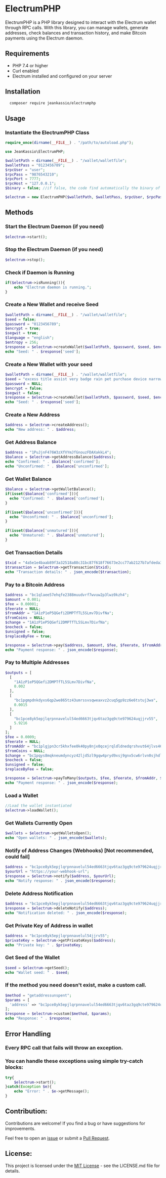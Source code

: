# ElectrumPHP
ElectrumPHP is a PHP library designed to interact with the Electrum wallet through RPC calls. 
With this library, you can manage wallets, generate addresses, check balances and transaction history, and make Bitcoin payments using the Electrum daemon.

## Requirements

- PHP 7.4 or higher
- Curl enabled
- Electrum installed and configured on your server

## Installation

```bash
  composer require jeankassio/electrumphp
```

## Usage
### Instantiate the ElectrumPHP Class

```php
require_once(dirname(__FILE__) . "/path/to/autoload.php");

use JeanKassio\ElectrumPHP;

$walletPath = dirname(__FILE__) . "/wallet/walletfile";
$walletPass = "0123456789";
$rpcUser = "user";
$rpcPass = "9876543210";
$rpcPort = 7777;
$rpcHost = "127.0.0.1";
$binary = false; //if false, the code find automatically the binary of Electrum

$electrum = new ElectrumPHP($walletPath, $walletPass, $rpcUser, $rpcPass, $rpcPort, $rpcHost, $binary);

```

## Methods
### Start the Electrum Daemon (if you need)

```php
$electrum->start();
```
### Stop the Electrum Daemon (if you need)

```php
$electrum->stop();
```

### Check if Daemon is Running

```php
if($electrum->isRunning()){
    echo "Electrum daemon is running.";
}
```

### Create a New Wallet and receive Seed

```php
$walletPath = dirname(__FILE__) . "/wallet/walletfile";
$seed = false;
$password = "0123456789";
$encrypt = true;
$segwit = true;
$language = "english";
$entropy = 256;
$response = $electrum->createWallet($walletPath, $password, $seed, $encrypt, $segwit, $language, $entropy);
echo "Seed: " . $response['seed'];
```

### Create a New Wallet with your seed

```php
$walletPath = dirname(__FILE__) . "/wallet/walletfile";
$seed = "excess title assist very badge rain pet purchase device narrow awesome recall";
$password = NULL;
$encrypt = false;
$segwit = false;
$response = $electrum->createWallet($walletPath, $password, $seed, $encrypt, $segwit);
echo "Seed: " . $response['seed'];
```

### Create a New Address

```php
$address = $electrum->createAddress();
echo "New address: " . $address;
```

### Get Address Balance

```php
$address = "1PuJjnF476W3zXfVYmJfGnouzFDAXakkL4";
$balance = $electrum->getAddressBalance($address);
echo "Confirmed: " . $balance['confirmed'];
echo "Unconfirmed: " . $balance['unconfirmed'];
```

### Get Wallet Balance

```php
$balance = $electrum->getWalletBalance();
if(isset($balance['confirmed'])){
  echo "Confirmed: " . $balance['confirmed'];
}
				
if(isset($balance['unconfirmed'])){
  echo "Unconfirmed: " . $balance['unconfirmed'];
}
				
if(isset($balance['unmatured'])){
  echo "Unmatured: " . $balance['unmatured'];
}
```

### Get Transaction Details

```php
$txid = "4a5e1e4baab89f3a32518a88c31bc87f618f76673e2cc77ab2127b7afdeda33b";
$transaction = $electrum->getTransaction($txid);
echo "Transaction details: " . json_encode($transaction);
```

### Pay to a Bitcoin Address

```php
$address = "bc1qlaee57ehqfe2388muudvrf7wvuw2p3lwz0kzh4";
$amount = 0.001;
$fee = 0.00001;
$feerate = NULL;
$fromAddr = "1A1zP1eP5QGefi2DMPTfTL5SLmv7DivfNa";
$fromCoins = NULL;
$change = "1A1zP1eP5QGefi2DMPTfTL5SLmv7DivfNa";
$nocheck = false;
$unsigned = false;
$replaceByFee = true;

$response = $electrum->pay($address, $amount, $fee, $feerate, $fromAddr, $fromCoins, $change, $nocheck, $unsigned, $replaceByFee);
echo "Payment response: " . json_encode($response);
```

### Pay to Multiple Addresses

```php
$outputs = [
  [
    "1A1zP1eP5QGefi2DMPTfTL5SLmv7DivfNa",
    0.002
  ],
  [
    "bc1pgmpdnkdyxs6qp2we865tz43umrssvsqweaxvz2cuq5gp9zz6e6tstuj3wa",
    0.0015
  ],
  [
    "bc1pce8yk5epjlqrpnnavelul54ed6663tjqv6taz3gq9cte979624uqjjrv55",
    5.9216
  ]
];
$fee = 0.0009;
$feerate = NULL;
$fromAddr = "bc1plgjpn3cr5khxfee0k40py8njx0qcejrqldldnedqrshvut64jlvs467hnr";
$fromCoins = NULL;
$change = "bc1pqys8mqkneumdyncyz42ljd5zl9gqw4pryd9xsj9gnx5cw6rlvn0sjhdlhy";
$nocheck = false;
$unsigned = false;
$replaceByFee = false;

$response = $electrum->payToMany($outputs, $fee, $feerate, $fromAddr, $fromCoins, $change, $nocheck, $unsigned, $replaceByFee);
echo "Payment response: " . json_encode($response);
```

### Load a Wallet

```php
//Load the wallet instantiated
$electrum->loadWallet();
```

### Get Wallets Currently Open

```php
$wallets = $electrum->getWalletsOpen();
echo "Open wallets: " . json_encode($wallets);
```

### Notify of Address Changes (Webhooks) [Not recommended, could fail]

```php
$address = "bc1pce8yk5epjlqrpnnavelul54ed6663tjqv6taz3gq9cte979624uqjjrv55";
$yourUrl = "https://your-webhook-url";
$response = $electrum->notify($address, $yourUrl);
echo "Notify response: " . json_encode($response);
```

### Delete Address Notification

```php
$address = "bc1pce8yk5epjlqrpnnavelul54ed6663tjqv6taz3gq9cte979624uqjjrv55";
$response = $electrum->deleteNotify($address);
echo "Notification deleted: " . json_encode($response);
```

### Get Private Key of Address in wallet

```php
$address = "bc1pce8yk5epjlqrpnnavelul54jjrv55";
$privateKey = $electrum->getPrivateKeys($address);
echo "Private key: " . $privateKey;
```

### Get Seed of the Wallet

```php
$seed = $electrum->getSeed();
echo "Wallet seed: " . $seed;
```

### If the method you need doesn't exist, make a custom call.

```php
$method = "getaddressunspent";
$params = [
  'address' => "bc1pce8yk5epjlqrpnnavelul54ed6663tjqv6taz3gq9cte979624uqjjrv55"
];
$response = $electrum->custom($method, $params);
echo "Response: " . $response;
```


## Error Handling
### Every RPC call that fails will throw an exception. 
### You can handle these exceptions using simple try-catch blocks:

```php
try{
    $electrum->start();
}catch(Exception $e){
    echo "Error: " . $e->getMessage();
}
```


## Contribution:
Contributions are welcome! If you find a bug or have suggestions for improvements.

Feel free to open an [issue](https://github.com/jeankassio/ElectrumPHP/issues) or submit a [Pull Request](https://github.com/jeankassio/ElectrumPHP/pulls).

## License:
This project is licensed under the [MIT License](https://github.com/jeankassio/ElectrumPHP/blob/main/LICENSE) - see the LICENSE.md file for details.

